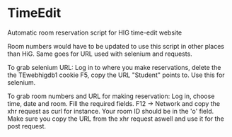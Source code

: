 # TimeEdit
Automatic room reservation script for HIG time-edit website

Room numbers would have to be updated to use this script in other places than HiG.
Same goes for URL used with selenium and requests. 

To grab selenium URL:
  Log in to where you make reservations, delete the the TEwebhigdb1 cookie
  F5, copy the URL "Student" points to. Use this for selenium.

To grab room numbers and URL for making reservation:
  Log in, choose time, date and room. Fill the required fields.
  F12 -> Network and copy the xhr request as curl for instance. Your room ID should be in the 'o' field.
  Make sure you copy the URL from the xhr request aswell and use it for the post request.

